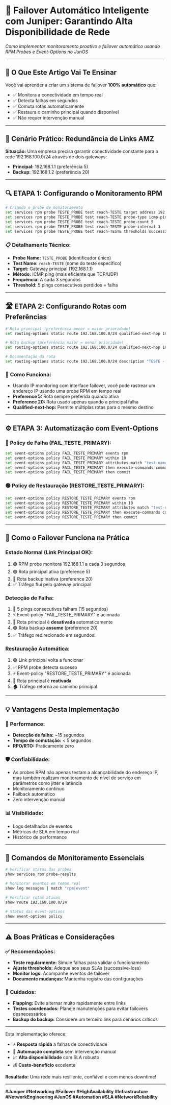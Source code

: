 # 🔄 Failover Automático Inteligente com Juniper: Garantindo Alta Disponibilidade de Rede

*Como implementar monitoramento proativo e failover automático usando RPM Probes e Event-Options no JunOS*

---

## 🚀 O Que Este Artigo Vai Te Ensinar

Você vai aprender a criar um sistema de failover **100% automático** que:
- ✅ Monitora a conectividade em tempo real
- ✅ Detecta falhas em segundos
- ✅ Comuta rotas automaticamente
- ✅ Restaura o caminho principal quando disponível
- ✅ Não requer intervenção manual

---

## 🎯 Cenário Prático: Redundância de Links AMZ

**Situação:** Uma empresa precisa garantir conectividade constante para a rede 192.168.100.0/24 através de dois gateways:
- **Principal:** 192.168.1.1 (preferência 5)
- **Backup:** 192.168.1.2 (preferência 20)

---

## 🔍 **ETAPA 1: Configurando o Monitoramento RPM**

```bash
# Criando o probe de monitoramento
set services rpm probe TESTE_PROBE test reach-TESTE target address 192.168.1.1
set services rpm probe TESTE_PROBE test reach-TESTE probe-type icmp-ping
set services rpm probe TESTE_PROBE test reach-TESTE probe-count 5
set services rpm probe TESTE_PROBE test reach-TESTE probe-interval 3
set services rpm probe TESTE_PROBE test reach-TESTE thresholds successive-loss 5
```

### 📋 **Detalhamento Técnico:**
- **Probe Name:** `TESTE_PROBE` (identificador único)
- **Test Name:** `reach-TESTE` (nome do teste específico)
- **Target:** Gateway principal (192.168.1.1)
- **Método:** ICMP ping (mais eficiente que TCP/UDP)
- **Frequência:** A cada 3 segundos
- **Threshold:** 5 pings consecutivos perdidos = falha

---

## 🛣️ **ETAPA 2: Configurando Rotas com Preferências**

```bash
# Rota principal (preferência menor = maior prioridade)
set routing-options static route 192.168.100.0/24 qualified-next-hop 192.168.1.1 preference 5

# Rota backup (preferência maior = menor prioridade)
set routing-options static route 192.168.100.0/24 qualified-next-hop 192.168.1.2 preference 20

# Documentação da rota
set routing-options static route 192.168.100.0/24 description "TESTE - Principal e Backup com Failover"
```

### 🎯 **Como Funciona:**
- Usando IP monitoring com interface failover, você pode rastrear um endereço IP usando uma probe RPM em tempo real
- **Preference 5:** Rota sempre preferida quando ativa
- **Preference 20:** Rota usado apenas quando a principal falha
- **Qualified-next-hop:** Permite múltiplas rotas para o mesmo destino

---

## ⚙️ **ETAPA 3: Automatização com Event-Options**

### 🔴 **Policy de Falha (FAIL_TESTE_PRIMARY):**

```bash
set event-options policy FAIL_TESTE_PRIMARY events rpm
set event-options policy FAIL_TESTE_PRIMARY within 10
set event-options policy FAIL_TESTE_PRIMARY attributes match "test-name == reach-TESTE && probe-failed == true"
set event-options policy FAIL_TESTE_PRIMARY then execute-commands commands "deactivate routing-options static route 192.168.100.0/24 qualified-next-hop 192.168.1.1"
set event-options policy FAIL_TESTE_PRIMARY then commit
```

### 🟢 **Policy de Restauração (RESTORE_TESTE_PRIMARY):**

```bash
set event-options policy RESTORE_TESTE_PRIMARY events rpm
set event-options policy RESTORE_TESTE_PRIMARY within 10
set event-options policy RESTORE_TESTE_PRIMARY attributes match "test-name == reach-TESTE && probe-failed == false"
set event-options policy RESTORE_TESTE_PRIMARY then execute-commands commands "activate routing-options static route 192.168.100.0/24 qualified-next-hop 192.168.1.1"
set event-options policy RESTORE_TESTE_PRIMARY then commit
```

---

## 🔄 **Como o Failover Funciona na Prática**

### **Estado Normal (Link Principal OK):**
1. 🟢 RPM probe monitora 192.168.1.1 a cada 3 segundos
2. 🟢 Rota principal ativa (preference 5)
3. 🔴 Rota backup inativa (preference 20)
4. ✅ Tráfego flui pelo gateway principal

### **Detecção de Falha:**
1. 🔴 5 pings consecutivos falham (15 segundos)
2. ⚡ Event-policy "FAIL_TESTE_PRIMARY" é acionada
3. 🔄 Rota principal é **desativada** automaticamente
4. 🟢 Rota backup **assume** (preference 20)
5. ✅ Tráfego redirecionado em segundos!

### **Restauração Automática:**
1. 🟢 Link principal volta a funcionar
2. ✅ RPM probe detecta sucesso
3. ⚡ Event-policy "RESTORE_TESTE_PRIMARY" é acionada
4. 🔄 Rota principal é **reativada**
5. 🏠 Tráfego retorna ao caminho principal

---

## 💡 **Vantagens Desta Implementação**

### 🚀 **Performance:**
- **Detecção de falha:** ~15 segundos
- **Tempo de comutação:** < 5 segundos
- **RPO/RTO:** Praticamente zero

### 🛡️ **Confiabilidade:**
- As probes RPM não apenas testam a alcançabilidade do endereço IP, mas também realizam monitoramento de nível de serviço em parâmetros como jitter e latência
- Monitoramento contínuo
- Failback automático
- Zero intervenção manual

### 📊 **Visibilidade:**
- Logs detalhados de eventos
- Métricas de SLA em tempo real
- Histórico de performance

---

## 🔧 **Comandos de Monitoramento Essenciais**

```bash
# Verificar status das probes
show services rpm probe-results

# Monitorar eventos em tempo real
show log messages | match "rpm|event"

# Verificar rotas ativas
show route 192.168.100.0/24

# Status das event-options
show event-options policy
```

---

## ⚠️ **Boas Práticas e Considerações**

### ✅ **Recomendações:**
- **Teste regularmente:** Simule falhas para validar o funcionamento
- **Ajuste thresholds:** Adeque aos seus SLAs (successive-loss)
- **Monitor logs:** Acompanhe eventos de failover
- **Documente mudanças:** Mantenha registro das configurações

### 🚨 **Cuidados:**
- **Flapping:** Evite alternar muito rapidamente entre links
- **Testes coordenados:** Planeje manutenções para evitar failovers desnecessários
- **Backup do backup:** Considere um terceiro link para cenários críticos

---
Esta implementação oferece:
-  ⚡ **Resposta rápida** a falhas de conectividade
- 🤖 **Automação completa** sem intervenção manual  
- 📈 **Alta disponibilidade** com SLA robusto
- 💰 **Custo-benefício** excelente

**Resultado:** Uma rede mais resiliente, confiável e com menos downtime!

---
**#Juniper #Networking #Failover #HighAvailability #Infrastructure #NetworkEngineering #JunOS #Automation #SLA #NetworkReliability**